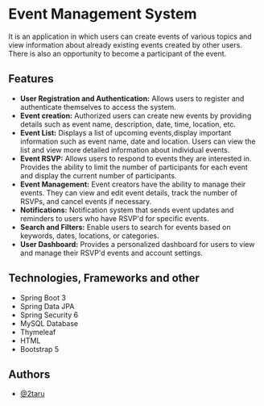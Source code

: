 
# Event Management System

It is an application in which users can create events of various topics and view information about already existing events created by other users. There is also an opportunity to become a participant of the event.

## Features

- **User Registration and Authentication:** Allows users to register and authenticate themselves to access the system.
- **Event creation:** Authorized users can create new events by providing details such as event name, description, date, time, location, etc.
- **Event List:** Displays a list of upcoming events,display important information such as event name, date and location. Users can view the list and view more detailed information about individual events.
- **Event RSVP:** Allows users to respond to events they are interested in. Provides the ability to limit the number of participants for each event and display the current number of participants.
- **Event Management:** Event creators have the ability to manage their events. They can view and edit event details, track the number of RSVPs, and cancel events if necessary.
- **Notifications:** Notification system that sends event updates and reminders to users who have RSVP'd for specific events.
- **Search and Filters:** Enable users to search for events based on keywords, dates, locations, or categories.
- **User Dashboard:** Provides a personalized dashboard for users to view and manage their RSVP'd events and account settings.


## Technologies, Frameworks and other
- Spring Boot 3
- Spring Data JPA
- Spring Security 6
- MySQL Database
- Thymeleaf
- HTML
- Bootstrap 5

## Authors

- [@2taru](https://www.github.com/2taru)

